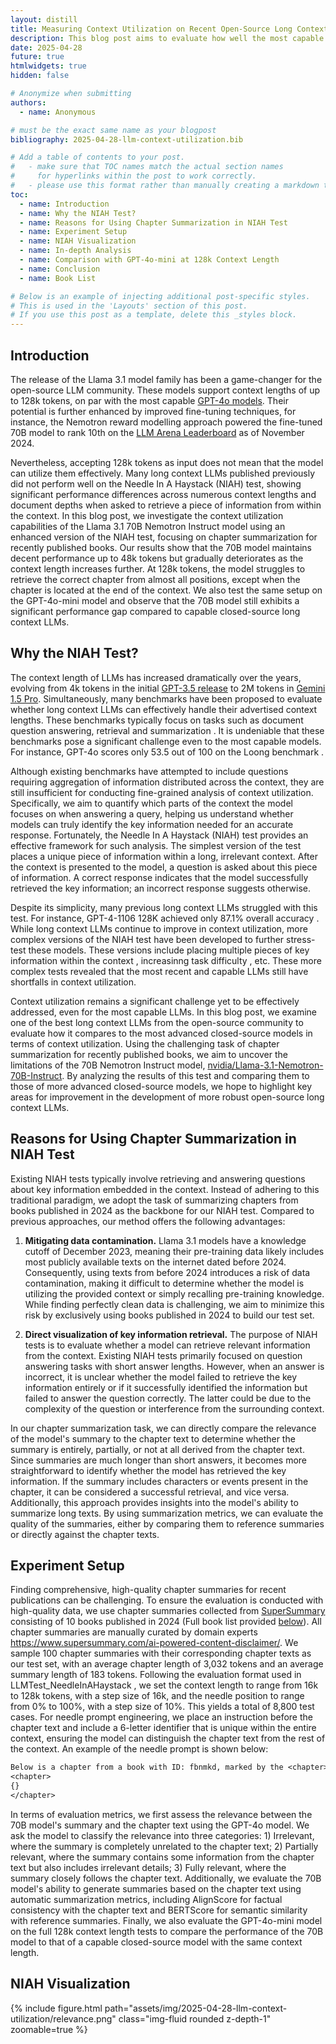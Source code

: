 ```yaml
---
layout: distill
title: Measuring Context Utilization on Recent Open-Source Long Context LLMs
description: This blog post aims to evaluate how well the most capable open-source long context large language models (LLMs) utilize context, using the Needle In A Haystack test. We focus on the task of chapter summarization for recently published books to minimize data contamination while ensuring a challenging test. Our discussion highlights the results of the test conducted on the Llama 3.1 70B Nemotron Instruct model, revealing performance variations across different context lengths and needle placement depths.
date: 2025-04-28
future: true
htmlwidgets: true
hidden: false

# Anonymize when submitting
authors:
  - name: Anonymous

# must be the exact same name as your blogpost
bibliography: 2025-04-28-llm-context-utilization.bib  

# Add a table of contents to your post.
#   - make sure that TOC names match the actual section names
#     for hyperlinks within the post to work correctly. 
#   - please use this format rather than manually creating a markdown table of contents.
toc:
  - name: Introduction
  - name: Why the NIAH Test?
  - name: Reasons for Using Chapter Summarization in NIAH Test
  - name: Experiment Setup
  - name: NIAH Visualization
  - name: In-depth Analysis
  - name: Comparison with GPT-4o-mini at 128k Context Length
  - name: Conclusion
  - name: Book List

# Below is an example of injecting additional post-specific styles.
# This is used in the 'Layouts' section of this post.
# If you use this post as a template, delete this _styles block.
---
```


## Introduction

The release of the Llama 3.1 model family <d-cite key="dubey2024llama3herdmodels"></d-cite> has been a game-changer for the open-source LLM community. These models support context lengths of up to 128k tokens, on par with the most capable [GPT-4o models](https://openai.com/index/hello-gpt-4o/). Their potential is further enhanced by improved fine-tuning techniques, for instance, the Nemotron reward modelling approach <d-cite key="wang2024helpsteer2preferencecomplementingratingspreferences"></d-cite> powered the fine-tuned 70B model to rank 10th on the [LLM Arena Leaderboard](https://lmarena.ai/) as of November 2024. 

Nevertheless, accepting 128k tokens as input does not mean that the model can utilize them effectively. Many long context LLMs published previously did not perform well on the Needle In A Haystack (NIAH) test, showing significant performance differences across numerous context lengths and document depths when asked to retrieve a piece of information from within the context. In this blog post, we investigate the context utilization capabilities of the Llama 3.1 70B Nemotron Instruct model using an enhanced version of the NIAH test, focusing on chapter summarization for recently published books. Our results show that the 70B model maintains decent performance up to 48k tokens but gradually deteriorates as the context length increases further. At 128k tokens, the model struggles to retrieve the correct chapter from almost all positions, except when the chapter is located at the end of the context. We also test the same setup on the GPT-4o-mini model and observe that the 70B model still exhibits a significant performance gap compared to capable closed-source long context LLMs.

## Why the NIAH Test?

The context length of LLMs has increased dramatically over the years, evolving from 4k tokens in the initial [GPT-3.5 release](https://openai.com/index/chatgpt/) to 2M tokens in [Gemini 1.5 Pro](https://ai.google.dev/gemini-api/docs/long-context). Simultaneously, many benchmarks have been proposed to evaluate whether long context LLMs can effectively handle their advertised context lengths. These benchmarks typically focus on tasks such as document question answering, retrieval and summarization <d-cite key="wang2024novelqa"></d-cite> <d-cite key="zhang-etal-2024-bench"></d-cite>. It is undeniable that these benchmarks pose a significant challenge even to the most capable models. For instance, GPT-4o scores only 53.5 out of 100 on the Loong benchmark <d-cite key="wang-etal-2024-leave"></d-cite>.

Although existing benchmarks have attempted to include questions requiring aggregation of information distributed across the context, they are still insufficient for conducting fine-grained analysis of context utilization. Specifically, we aim to quantify which parts of the context the model focuses on when answering a query, helping us understand whether models can truly identify the key information needed for an accurate response. Fortunately, the Needle In A Haystack (NIAH) test provides an effective framework for such analysis. The simplest version of the test places a unique piece of information within a long, irrelevant context. After the context is presented to the model, a question is asked about this piece of information. A correct response indicates that the model successfully retrieved the key information; an incorrect response suggests otherwise.

Despite its simplicity, many previous long context LLMs struggled with this test. For instance, GPT-4-1106 128K achieved only 87.1% overall accuracy <d-cite key="fu2024dataengineeringscalinglanguage"></d-cite>. While long context LLMs continue to improve in context utilization, more complex versions of the NIAH test have been developed to further stress-test these models. These versions include placing multiple pieces of key information within the context <d-cite key="li2024needlebenchllmsretrievalreasoning"></d-cite>, increasinng task difficulty <d-cite key="roberts2024needlethreadingllmsfollow"></d-cite>, etc. These more complex tests revealed that the most recent and capable LLMs still have shortfalls in context utilization. 

Context utilization remains a significant challenge yet to be effectively addressed, even for the most capable LLMs. In this blog post, we examine one of the best long context LLMs from the open-source community to evaluate how it compares to the most advanced closed-source models in terms of context utilization. Using the challenging task of chapter summarization for recently published books, we aim to uncover the limitations of the 70B Nemotron Instruct model, [nvidia/Llama-3.1-Nemotron-70B-Instruct](https://huggingface.co/nvidia/Llama-3.1-Nemotron-70B-Instruct-HF). By analyzing the results of this test and comparing them to those of more advanced closed-source models, we hope to highlight key areas for improvement in the development of more robust open-source long context LLMs.

## Reasons for Using Chapter Summarization in NIAH Test

Existing NIAH tests typically involve retrieving and answering questions about key information embedded in the context. Instead of adhering to this traditional paradigm, we adopt the task of summarizing chapters from books published in 2024 as the backbone for our NIAH test. Compared to previous approaches, our method offers the following advantages:

1. **Mitigating data contamination.** Llama 3.1 models have a knowledge cutoff of December 2023, meaning their pre-training data likely includes most publicly available texts on the internet dated before 2024. Consequently, using texts from before 2024 introduces a risk of data contamination, making it difficult to determine whether the model is utilizing the provided context or simply recalling pre-training knowledge. While finding perfectly clean data is challenging, we aim to minimize this risk by exclusively using books published in 2024 to build our test set.

2. **Direct visualization of key information retrieval.** The purpose of NIAH tests is to evaluate whether a model can retrieve relevant information from the context. Existing NIAH tests primarily focused on question answering tasks with short answer lengths. However, when an answer is incorrect, it is unclear whether the model failed to retrieve the key information entirely or if it successfully identified the information but failed to answer the question correctly. The latter could be due to the complexity of the question or interference from the surrounding context. 

In our chapter summarization task, we can directly compare the relevance of the model's summary to the chapter text to determine whether the summary is entirely, partially, or not at all derived from the chapter text. Since summaries are much longer than short answers, it becomes more straightforward to identify whether the model has retrieved the key information. If the summary includes characters or events present in the chapter, it can be considered a successful retrieval, and vice versa. Additionally, this approach provides insights into the model's ability to summarize long texts. By using summarization metrics, we can evaluate the quality of the summaries, either by comparing them to reference summaries or directly against the chapter texts.

## Experiment Setup

Finding comprehensive, high-quality chapter summaries for recent publications can be challenging. To ensure the evaluation is conducted with high-quality data, we use chapter summaries collected from [SuperSummary](https://www.supersummary.com/) consisting of 10 books published in 2024 (Full book list provided [below](#book-list)). All chapter summaries are manually curated by domain experts <d-footnote>https://www.supersummary.com/ai-powered-content-disclaimer/</d-footnote>. We sample 100 chapter summaries with their corresponding chapter texts as our test set, with an average chapter length of 3,032 tokens and an average summary length of 183 tokens. Following the evaluation format used in LLMTest_NeedleInAHaystack <d-cite key="kamradt2023needle"></d-cite>, we set the context length to range from 16k to 128k tokens, with a step size of 16k, and the needle position to range from 0% to 100%, with a step size of 10%. This yields a total of 8,800 test cases. For needle prompt engineering, we place an instruction before the chapter text and include a 6-letter identifier that is unique within the entire context, ensuring the model can distinguish the chapter text from the rest of the context. An example of the needle prompt is shown below:

```txt
Below is a chapter from a book with ID: fbnmkd, marked by the <chapter> tags.
<chapter>
{}
</chapter>
```

In terms of evaluation metrics, we first assess the relevance between the 70B model's summary and the chapter text using the GPT-4o model. We ask the model to classify the relevance into three categories: 1) Irrelevant, where the summary is completely unrelated to the chapter text; 2) Partially relevant, where the summary contains some information from the chapter text but also includes irrelevant details; 3) Fully relevant, where the summary closely follows the chapter text. Additionally, we evaluate the 70B model's ability to generate summaries based on the chapter text using automatic summarization metrics, including AlignScore for factual consistency with the chapter text and BERTScore for semantic similarity with reference summaries. Finally, we also evaluate the GPT-4o-mini model on the full 128k context length tests to compare the performance of the 70B model to that of a capable closed-source model with the same context length.

## NIAH Visualization

<div class="row justify-content-center">
    <div style="height: 70%">
        {% include figure.html path="assets/img/2025-04-28-llm-context-utilization/relevance.png" class="img-fluid rounded z-depth-1" zoomable=true %}
    </div>
</div>

<div class="l-gutter caption" style="width: 150%">
  <b>Figure 1:</b> Relevance scores of the 70B model across different context lengths and needle positions..
</div>

Figure 1 shows the relevance scores of the 70B model across different context lengths and needle positions. We observe that the model maintains a relevance score close to 1 at context lengths up to 48k tokens but gradually deteriorates as the context length increases further. In terms of document depth, performance starts to decline rapidly at depths between 10% and 30% when the context length reaches 64k tokens, ultimately dropping to near 0 at depths between 0-50% and 80% for the full 128k context length. 

Traditionally, when models are asked to summarize documents, the output summaries tend to exhibit "lead bias" that focuses more on the first few segments of the entire context <d-cite key="ravaut-etal-2024-context"></d-cite>. Existing work that directly measures context utilization also found the "lost in the middle" problem, where models perform better at retrieving key information from the beginning and the final parts of the context compared to the middle <d-cite key="liu-etal-2024-lost"></d-cite>. In comparison to previous work, our results demonstrate a "lost in the beginning" pattern, where the model performs particularly poorly when the key information is placed in the initial parts of the context. Performance improves in the later parts of the context, especially toward the end, where the relevance score approaches 1 for all context lengths. 

<div class="row justify-content-center">
    <div style="height: 70%">
        {% include figure.html path="assets/img/2025-04-28-llm-context-utilization/alignscore.png" class="img-fluid rounded z-depth-1" zoomable=true %}
    </div>
</div>

<div class="l-gutter caption" style="width: 150%">
  <b>Figure 2:</b> (Top) AlignScore results (Bottom) BERTScore results.
</div>

<div class="row justify-content-center">
    <div style="height: 70%">
        {% include figure.html path="assets/img/2025-04-28-llm-context-utilization/bertscore.png" class="img-fluid rounded z-depth-1" zoomable=true %}
    </div>
</div>

In terms of summarization metrics (Figure 2), we observe a strong correlation with the relevance scores shown in Figure 1. This is unsurprising, as the summary quality is unlikely to be good if the model cannot even identify the source text. However, we can see that the range of both scores is much smaller than the relevance scores. While relevance scores range from 0 to 1, both BERTScore and AlignScore are roughly in the range of 0.4 to 0.7.

## In-depth Analysis

<div class="row justify-content-center">
    <div style="height: 70%">
        {% include figure.html path="assets/img/2025-04-28-llm-context-utilization/context_proportion.png" class="img-fluid rounded z-depth-1" zoomable=true %}
    </div>
</div>

<div class="l-gutter caption" style="width: 150%">
  <b>Figure 3:</b> Proportions of irrelevant, partially relevant and fully relevant summaries at different context lengths.
</div>

To gain a better understanding of the performance differences across various context lengths, we examine the proportions of irrelevant, partially relevant, and fully relevant summaries at different context lengths. From Figure 3, we can see that the model maintains robust performance (>94% correct responses) up to 48k tokens, suggesting strong capability in handling moderate-length contexts. However, this performance begins to decline abruptly as the context length increases, with notable drops around 48k-64k tokens where relevant cases decrease rapidly. The decline becomes particularly pronounced after 96k tokens, where correct responses drop below 50%, ultimately reaching just 19% at 128k tokens. This pattern, coupled with the corresponding exponential rise in incorrect responses at longer context lengths, indicates a systematic degradation in the model's ability to identify key information as the context length increases.

<div class="row justify-content-center">
    <div style="height: 70%">
        {% include figure.html path="assets/img/2025-04-28-llm-context-utilization/depth_proportion.png" class="img-fluid rounded z-depth-1" zoomable=true %}
    </div>
</div>

<div class="l-gutter caption" style="width: 150%">
  <b>Figure 4:</b> Proportions of irrelevant, partially relevant and fully relevant summaries at different document depths.
</div>

Conducting the same analysis on document depth, we observe that the distribution is more uniform compared to the distribution of context length. The model is able to generate over 60% of relevant summaries at all depths except for the 10%-30% range. We also observe an steady increase in performance towards deeper depths starting from 30%, where the proportion of fully relevant summaries climbs from 49.8% at 30% depth to 97.8% at 100% depth. Interestingly, the model has a 28.4% error rate at the beginning of the document, which is smaller than the error rates at depths of 10%-50%, but larger than those at the remaining depths. This distribution can be explained by the "lost in the beginning" pattern observed in Figure 1, but also resembles a "lost in the middle" pattern skewed toward the beginning of the document. Finally, the proportion of partially relevant summaries is evenly distributed across all depths (<5%), in contrast to the distribution over context length in Figure 3, where the majority of partially relevant summaries are found at high context lengths. This balanced distribution of uncertain responses suggests that the model maintains consistent calibration regardless of document depth, avoiding confusion between irrelevant context and key information.

## Comparison with GPT-4o-mini at 128k Context Length

<div class="row justify-content-center">
    <div style="height: 70%">
        {% include figure.html path="assets/img/2025-04-28-llm-context-utilization/gpt4o_70B_comp.png" class="img-fluid rounded z-depth-1" zoomable=true %}
    </div>
</div>

<div class="l-gutter caption" style="width: 150%">
  <b>Figure 5:</b> Metric comparison between the 70B Nemotron model and the GPT-4o-mini model at 128k context length.
</div>

All analysis up to this point has been based on the nvidia/Llama-3.1-Nemotron-70B-Instruct model only. To understand how it compares to the most capable closed-source models, we run the full 128k context length test on the GPT-4o-mini model to see if any performance gap exists. Figure 5 shows the comparison between the two models across all metrics. We can immediately observe that the 70B model experiences a drastic drop in relevance scores. While GPT-4o-mini achieves near perfect relevance scores at several depths, the 70B model is only able to match the performance at the end of the context. Although the GPT-4o-mini model shows a similar pattern to the the 70B model, with performance at 10-30% depths lagging behind other depths, it still maintains a relevance score above 0.8, while the 70B model drops to nearly 0 at the same depths. The curve of GPT-4o-mini is also more stable compared to the 70B model, where the latter oscillates wildly starting from the 60% depth onward.

In terms of summarization metrics, we notice the following:

1. The gaps between the 70B model and GPT-4o-mini are much smaller compared to relevance scores. For example, AlignScore for GPT-4o-mini remains around 0.7 consistently across all depths, while the 70B model can drop below 0.4 at 0% depth and exceed 0.6 at 100% depth. This is expected, as the summarization task primarily evaluates the ability to condense information effectively, which is less dependent on direct relevance between the summary and the source text. Nevertheless, the shape of the summarization metric curves resembles the relevance curves, albeit with smaller variances, suggesting that some correlation exists between the summarization metrics and relevance scores.

2. At 80%-100% depths (shaded area in Figure 5), the 70B model quickly catches up to GPT-4o-mini, even slightly outperforming it on BERTScore at 100% depth. The relatively small performance gap in summarization metrics here suggests that the 70B model's ability to generate summaries is close to that of the GPT-4o-mini model, implying that context utilization is the primary reason for the more significant performance gaps between the two models at earlier depths.

|           | BERTScore | AlignScore |
|----------------|-----------|------------|
| nvidia/Llama-3.1-Nemotron-70B-Instruct   | 0.6219    | 0.6699     |
| GPT-4o-mini    | 0.6206    | 0.7019     |

<div class="l-gutter caption" style="width: 150%">
  <b>Table 1:</b> BERTScore and AlignScore of the 70B model and the GPT-4o-mini model on vanilla chapter summarization (i.e. without irrelevant context).
</div>

Looking at the results of vanilla chapter summarization shown in Table 1, we indeed observe that the summarization metrics of both models are quite close when asked to summarize chapters based solely on the chapter text. The similarity in summarization metrics between the results in Table 1 and the 100% depth results in Figure 5 further indicates that the influence of document depth to summary quality is the smallest at the end of the context.

## Conclusion

In this blog post, we evaluate the Llama 3.1 70B Nemotron Instruct model using the chapter summarization version of the NIAH test. Our results show that the 70B model still needs to improve context utilization, as performance deteriorates quickly once the context length exceeds 64k tokens. We also observe a "lost in the beginning" pattern in terms of document depth, where the model performs particularly poorly when key information is placed in the initial parts of the context, specifically at depths between 10-30% for long context lengths. Comparing to GPT-4o-mini, we find that the 70B model still has a significant gap to close in terms of accurately identifying key information in the context.

Nevertheless, the 70B model demonstrates a promising ability to generate quality summaries even when the key information is located at the very end of the context, achieving comparable performance to GPT-4o-mini at 100% depth. Similarly, in the vanilla chapter summarization task—where no irrelevant context is introduced—the 70B model performs reasonably close to GPT-4o-mini. This suggests that the primary limitation of the 70B model is not its reasoning ability but its capacity to leverage all parts of the context equally effectively. Finally, we hope these findings highlight the challenges of context utilization and inspire further research into developing more robust open-source long context LLMs in the future.

## Book List

The list of books used in the experiment is provided below. We will not release the source chapter texts nor the reference chapter summaries due to copyright restrictions.

| Book                                              | Author              | Published Date   |
|---------------------------------------------------|---------------------|------------------|
| All Fours                                         | Miranda July        | May 14, 2024     |
| When the Moon Hatched                             | Sarah A. Parker     | January 13, 2024 |
| The Unwedding                                     | Ally Condie         | June 4, 2024     |
| Sociopath: A Memoir                               | Patric Gagne        | April 2, 2024    |
| Age of Revolutions: Progress and Backlash from 1600 to the Present | Fareed Zakaria      | March 26, 2024    |
| Reckless                                          | Lauren Roberts      | July 2, 2024     |
| The Women                                         | Kristen Hannah      | February 6, 2024 |
| You Like It Darker                                | Stephen King        | May 21, 2024     |
| Only If You’re Lucky                              | Stacy Willingham    | January 16, 2024 |
| Knife: Meditations After an Attempted Murder     | Salman Rushdie      | April 16, 2024   |
